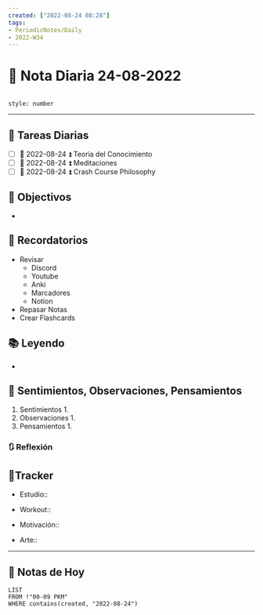 ```yaml
---
created: ["2022-08-24 08:28"]
tags:
- PeriodicNotes/Daily
- 2022-W34
---
```


# 📅 Nota Diaria 24-08-2022
```toc

style: number

```

---
## 🔷 Tareas Diarias
- [ ] 📅 2022-08-24 ⏫ Teoria del Conocimiento
- [ ] 📅 2022-08-24 ⏫ Meditaciones
- [ ] 📅 2022-08-24 ⏫ Crash Course Philosophy

## 🎯 Objectivos
- 
## 📕 Recordatorios
- Revisar
	- Discord
	- Youtube
	- Anki
	- Marcadores
	- Notion
- Repasar Notas
- Crear Flashcards

## 📚 Leyendo
- 
## 💬 Sentimientos, Observaciones, Pensamientos 
1. Sentimientos
	1. 
2. Observaciones
	1. 
3. Pensamientos
	1. 
### 🔃 Reflexión

## 🔷Tracker

- Estudio::

- Workout::

- Motivación::

- Arte::
---

## 📅 Notas de Hoy
```dataview
LIST 
FROM !"00-09 PKM" 
WHERE contains(created, "2022-08-24")
```